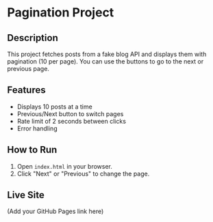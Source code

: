 # Pagination Project

## Description
This project fetches posts from a fake blog API and displays them with pagination (10 per page). You can use the buttons to go to the next or previous page.

## Features
- Displays 10 posts at a time
- Previous/Next button to switch pages
- Rate limit of 2 seconds between clicks
- Error handling

## How to Run
1. Open `index.html` in your browser.
2. Click "Next" or "Previous" to change the page.

## Live Site
(Add your GitHub Pages link here)
